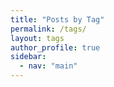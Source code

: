 ```yaml
---
title: "Posts by Tag"
permalink: /tags/
layout: tags
author_profile: true
sidebar: 
  - nav: "main" 
---
```

